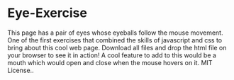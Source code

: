 # Eye-Exercise
This page has a pair of eyes whose eyeballs follow the mouse movement. One of the first exercises that combined the skills of javascript and css to bring about this cool web page. 
Download all files and drop the html file on your browser to see it in action!
A cool feature to add to this would be a mouth which would open and close when the mouse hovers on it.
MIT License.. 
